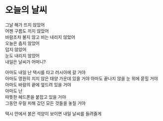 # 오늘의 날씨

그날 해가 뜨지 않았어  
어젠 구름도 끼지 않았어  
바람조차 불지 않고 비는 내리지 않았어  
오늘은 춥지 않았어  
덥지 않았어  
눈도 내리지 않았어  
내일은 날씨가 어떠니?

아마도 내일 난 택시를 타고 러시아에 갈 거야  
아마도 영원히 지지 않은 태양 가운데 있을 거야
아마도 끝나지 않을 눈 위에 묻힐 거야  
아마도 바람의 끝에 엎드려 있을 거야  
아마도 난  
따뜻한 헤드폰을 붙잡고 있을 거야  
그동안 우릴 피해 갔던 모든 것들을 놓칠 거야

택시 안에서 붉은 석양이 보이면 내일 날씨를 들려줄게
